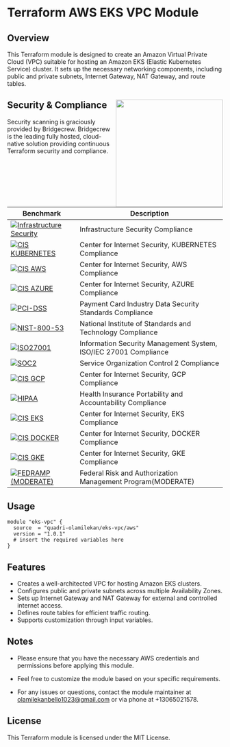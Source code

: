 # Terraform AWS EKS VPC Module

## Overview

This Terraform module is designed to create an Amazon Virtual Private Cloud (VPC) suitable for hosting an Amazon EKS (Elastic Kubernetes Service) cluster. It sets up the necessary networking components, including public and private subnets, Internet Gateway, NAT Gateway, and route tables.


## Security & Compliance [<img src="https://cloudposse.com/wp-content/uploads/2020/11/bridgecrew.svg" width="250" align="right" />](https://bridgecrew.io/)

Security scanning is graciously provided by Bridgecrew. Bridgecrew is the leading fully hosted, cloud-native solution providing continuous Terraform security and compliance.

| Benchmark | Description |
|--------|---------------|
| [![Infrastructure Security](https://www.bridgecrew.cloud/badges/github/quadri-olamilekan/terraform-aws-eks-vpc/general)](https://www.bridgecrew.cloud/link/badge?vcs=github&fullRepo=quadri-olamilekan%2Fterraform-aws-eks-vpc&benchmark=INFRASTRUCTURE+SECURITY) | Infrastructure Security Compliance |
| [![CIS KUBERNETES](https://www.bridgecrew.cloud/badges/github/quadri-olamilekan/terraform-aws-eks-vpc/cis_kubernetes_16)](https://www.bridgecrew.cloud/link/badge?vcs=github&fullRepo=quadri-olamilekan%2Fterraform-aws-eks-vpc&benchmark=CIS+KUBERNETES+V1.6)| Center for Internet Security, KUBERNETES Compliance |
| [![CIS AWS](https://www.bridgecrew.cloud/badges/github/quadri-olamilekan/terraform-aws-eks-vpc/cis_aws)](https://www.bridgecrew.cloud/link/badge?vcs=github&fullRepo=quadri-olamilekan%2Fterraform-aws-eks-vpc&benchmark=CIS+AWS+V1.2) | Center for Internet Security, AWS Compliance |
| [![CIS AZURE](https://www.bridgecrew.cloud/badges/github/quadri-olamilekan/terraform-aws-eks-vpc/cis_azure)](https://www.bridgecrew.cloud/link/badge?vcs=github&fullRepo=quadri-olamilekan%2Fterraform-aws-eks-vpc&benchmark=CIS+AZURE+V1.1) | Center for Internet Security, AZURE Compliance |
| [![PCI-DSS](https://www.bridgecrew.cloud/badges/github/quadri-olamilekan/terraform-aws-eks-vpc/pci_dss_v321)](https://www.bridgecrew.cloud/link/badge?vcs=github&fullRepo=quadri-olamilekan%2Fterraform-aws-eks-vpc&benchmark=PCI-DSS+V3.2.1) | Payment Card Industry Data Security Standards Compliance |
| [![NIST-800-53](https://www.bridgecrew.cloud/badges/github/quadri-olamilekan/terraform-aws-eks-vpc/nist)](https://www.bridgecrew.cloud/link/badge?vcs=github&fullRepo=quadri-olamilekan%2Fterraform-aws-eks-vpc&benchmark=NIST-800-53) | National Institute of Standards and Technology Compliance |
| [![ISO27001](https://www.bridgecrew.cloud/badges/github/quadri-olamilekan/terraform-aws-eks-vpc/iso)](https://www.bridgecrew.cloud/link/badge?vcs=github&fullRepo=quadri-olamilekan%2Fterraform-aws-eks-vpc&benchmark=ISO27001) | Information Security Management System, ISO/IEC 27001 Compliance |
| [![SOC2](https://www.bridgecrew.cloud/badges/github/quadri-olamilekan/terraform-aws-eks-vpc/soc2)](https://www.bridgecrew.cloud/link/badge?vcs=github&fullRepo=quadri-olamilekan%2Fterraform-aws-eks-vpc&benchmark=SOC2)| Service Organization Control 2 Compliance |
| [![CIS GCP](https://www.bridgecrew.cloud/badges/github/quadri-olamilekan/terraform-aws-eks-vpc/cis_gcp)](https://www.bridgecrew.cloud/link/badge?vcs=github&fullRepo=quadri-olamilekan%2Fterraform-aws-eks-vpc&benchmark=CIS+GCP+V1.1) | Center for Internet Security, GCP Compliance |
| [![HIPAA](https://www.bridgecrew.cloud/badges/github/quadri-olamilekan/terraform-aws-eks-vpc/hipaa)](https://www.bridgecrew.cloud/link/badge?vcs=github&fullRepo=quadri-olamilekan%2Fterraform-aws-eks-vpc&benchmark=HIPAA) | Health Insurance Portability and Accountability Compliance |
| [![CIS EKS](https://www.bridgecrew.cloud/badges/github/quadri-olamilekan/terraform-aws-eks-vpc/cis_eks_11)](https://www.bridgecrew.cloud/link/badge?vcs=github&fullRepo=quadri-olamilekan%2Fterraform-aws-eks-vpc&benchmark=CIS+EKS+V1.1) | Center for Internet Security, EKS Compliance |
| [![CIS DOCKER](https://www.bridgecrew.cloud/badges/github/quadri-olamilekan/terraform-aws-eks-vpc/cis_docker_12)](https://www.bridgecrew.cloud/link/badge?vcs=github&fullRepo=quadri-olamilekan%2Fterraform-aws-eks-vpc&benchmark=CIS+DOCKER+V1.2) | Center for Internet Security, DOCKER Compliance |
| [![CIS GKE](https://www.bridgecrew.cloud/badges/github/quadri-olamilekan/terraform-aws-eks-vpc/cis_gke_11)](https://www.bridgecrew.cloud/link/badge?vcs=github&fullRepo=quadri-olamilekan%2Fterraform-aws-eks-vpc&benchmark=CIS+GKE+V1.1) | Center for Internet Security, GKE Compliance |
| [![FEDRAMP (MODERATE)](https://www.bridgecrew.cloud/badges/github/quadri-olamilekan/terraform-aws-eks-vpc/fedramp_moderate)](https://www.bridgecrew.cloud/link/badge?vcs=github&fullRepo=quadri-olamilekan%2Fterraform-aws-eks-vpc&benchmark=FEDRAMP+%28MODERATE%29) | Federal Risk and Authorization Management Program(MODERATE) |

## Usage

```hcl
module "eks-vpc" {
  source  = "quadri-olamilekan/eks-vpc/aws"
  version = "1.0.1"
  # insert the required variables here
}
```

## Features
- Creates a well-architected VPC for hosting Amazon EKS clusters.
- Configures public and private subnets across multiple Availability Zones.
- Sets up Internet Gateway and NAT Gateway for external and controlled internet access.
- Defines route tables for efficient traffic routing.
- Supports customization through input variables.


## Notes

- Please ensure that you have the necessary AWS credentials and permissions before applying this module.

- Feel free to customize the module based on your specific requirements.

- For any issues or questions, contact the module maintainer at olamilekanbello1023@gmail.com  or via phone at +13065021578.

## License

This Terraform module is licensed under the MIT License. 